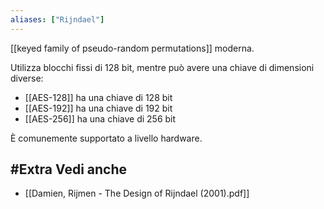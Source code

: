 ```yaml
---
aliases: ["Rijndael"]
---
```


[[keyed family of pseudo-random permutations]] moderna.

Utilizza blocchi fissi di 128 bit, mentre può avere una chiave di dimensioni diverse:

- [[AES-128]] ha una chiave di 128 bit
- [[AES-192]] ha una chiave di 192 bit
- [[AES-256]] ha una chiave di 256 bit

È comunemente supportato a livello hardware.

## #Extra Vedi anche

- [[Damien, Rijmen - The Design of Rijndael (2001).pdf]]